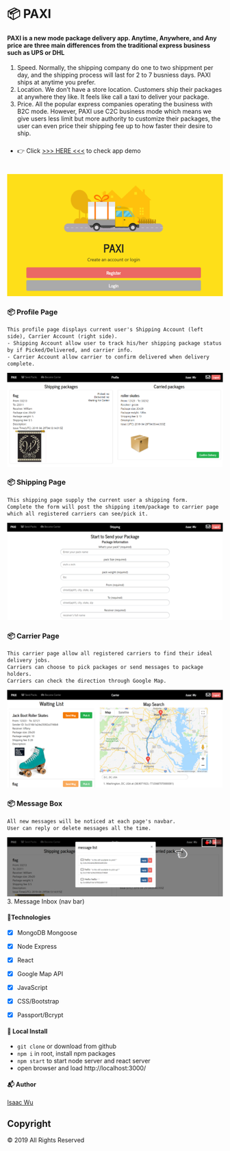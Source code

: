 # 📦 PAXI

#### PAXI is a new mode package delivery app. Anytime, Anywhere, and Any price are three main differences from the traditional express business such as UPS or DHL

1.	Speed. Normally, the shipping company do one to two shippment per day, and the shipping process will last for 2 to 7 busniess days. PAXI ships at anytime you prefer.
2.	Location. We don’t have a store location. Customers ship their packages at anywhere they like. It feels like call a taxi to deliver your package.
3.	Price. All the popular express companies operating the business with B2C mode. However, PAXI use C2C business mode which means we give users less limit but more authority to customize their packages, the user can even price their shipping fee up to how faster their desire to ship.
###

* 👉 Click  [>>> HERE <<<](https://paxi-express.herokuapp.com/)   to check app demo
#

![concert](./client/public/Snipaste_2019-04-29_00-54-24.png)
<!--![concert](./client/public/Snipaste_2019-04-29_00-54-39.png) -->

### 📦 Profile Page
```
This profile page displays current user's Shipping Account (left side), Carrier Account (right side).
- Shipping Account allow user to track his/her shipping package status by if Picked/Delivered, and carrier info.
- Carrier Account allow carrier to confirm delivered when delivery complete.
```
![concert](./client/public/Snipaste_2019-04-29_00-55-23.png)

### 📦 Shipping Page
```
This shipping page supply the current user a shipping form.
Complete the form will post the shipping item/package to carrier page which all registered carriers can see/pick it.
```
![concert](./client/public/Snipaste_2019-04-29_00-55-40.png)

### 📦 Carrier Page
```
This carrier page allow all registered carriers to find their ideal delivery jobs.
Carriers can choose to pick packages or send messages to package holders.
Carriers can check the direction through Google Map.
```
![concert](./client/public/Snipaste_2019-04-29_00-56-54.png)

### 📦 Message Box
```
All new messages will be noticed at each page's navbar.
User can reply or delete messages all the time.
```
![concert](./client/public/Snipaste_2019-04-29_01-12-54.png)
3. Message Inbox (nav bar)

#### 🚛Technologies
- [x] MongoDB Mongoose
- [x] Node Express
- [x] React
- [x] Google Map API
- [x] JavaScript
- [x] CSS/Bootstrap
- [x] Passport/Bcrypt


#### 🚛 Local Install

* `git clone` or download from github
* `npm i` in root, install npm packages
* `npm start` to start node server and react server
* open browser and load http://localhost:3000/

#### 📬 Author

[Isaac Wu](https://github.com/squall2046)

## Copyright
© 2019 All Rights Reserved
